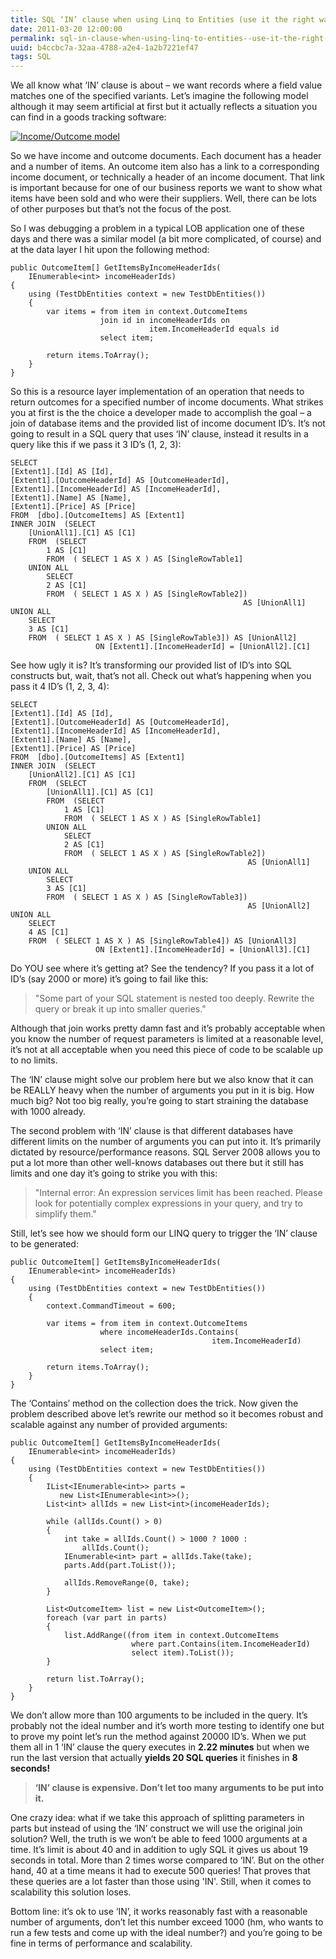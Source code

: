 ```yaml
---
title: SQL ‘IN’ clause when using Linq to Entities (use it the right way!)
date: 2011-03-20 12:00:00
permalink: sql-in-clause-when-using-linq-to-entities--use-it-the-right-way-
uuid: b4ccbc7a-32aa-4788-a2e4-1a2b7221ef47
tags: SQL
---
```


We all know what ‘IN’ clause is about – we want records where a field value matches one of the specified variants. Let’s imagine the following model although it may seem artificial at first but it actually reflects a situation you can find in a goods tracking software:

[![Income/Outcome model](https://blogcontent.azureedge.net/income_outcome_model_thumb.png "Income/Outcome model")](https://blogcontent.azureedge.net/income_outcome_model.png)

So we have income and outcome documents. Each document has a header and a number of items. An outcome item also has a link to a corresponding income document, or technically a header of an income document. That link is important because for one of our business reports we want to show what items have been sold and who were their suppliers. Well, there can be lots of other purposes but that’s not the focus of the post.

So I was debugging a problem in a typical LOB application one of these days and there was a similar model (a bit more complicated, of course) and at the data layer I hit upon the following method:

```
public OutcomeItem[] GetItemsByIncomeHeaderIds(
    IEnumerable<int> incomeHeaderIds)
{
    using (TestDbEntities context = new TestDbEntities())
    {
        var items = from item in context.OutcomeItems
                    join id in incomeHeaderIds on 
                               item.IncomeHeaderId equals id
                    select item;

        return items.ToArray();
    }
}
```

So this is a resource layer implementation of an operation that needs to return outcomes for a specified number of income documents. What strikes you at first is the the choice a developer made to accomplish the goal – a join of database items and the provided list of income document ID’s. It’s not going to result in a SQL query that uses ‘IN’ clause, instead it results in a query like this if we pass it 3 ID’s (1, 2, 3):

```
SELECT 
[Extent1].[Id] AS [Id], 
[Extent1].[OutcomeHeaderId] AS [OutcomeHeaderId], 
[Extent1].[IncomeHeaderId] AS [IncomeHeaderId], 
[Extent1].[Name] AS [Name], 
[Extent1].[Price] AS [Price]
FROM  [dbo].[OutcomeItems] AS [Extent1]
INNER JOIN  (SELECT 
    [UnionAll1].[C1] AS [C1]
    FROM  (SELECT 
        1 AS [C1]
        FROM  ( SELECT 1 AS X ) AS [SingleRowTable1]
    UNION ALL
        SELECT 
        2 AS [C1]
        FROM  ( SELECT 1 AS X ) AS [SingleRowTable2]) 
                                                    AS [UnionAll1]
UNION ALL
    SELECT 
    3 AS [C1]
    FROM  ( SELECT 1 AS X ) AS [SingleRowTable3]) AS [UnionAll2]
                   ON [Extent1].[IncomeHeaderId] = [UnionAll2].[C1]
```

See how ugly it is? It’s transforming our provided list of ID’s into SQL constructs but, wait, that’s not all. Check out what’s happening when you pass it 4 ID’s (1, 2, 3, 4):

```
SELECT 
[Extent1].[Id] AS [Id], 
[Extent1].[OutcomeHeaderId] AS [OutcomeHeaderId], 
[Extent1].[IncomeHeaderId] AS [IncomeHeaderId], 
[Extent1].[Name] AS [Name], 
[Extent1].[Price] AS [Price]
FROM  [dbo].[OutcomeItems] AS [Extent1]
INNER JOIN  (SELECT 
    [UnionAll2].[C1] AS [C1]
    FROM  (SELECT 
        [UnionAll1].[C1] AS [C1]
        FROM  (SELECT 
            1 AS [C1]
            FROM  ( SELECT 1 AS X ) AS [SingleRowTable1]
        UNION ALL
            SELECT 
            2 AS [C1]
            FROM  ( SELECT 1 AS X ) AS [SingleRowTable2]) 
                                                     AS [UnionAll1]
    UNION ALL
        SELECT 
        3 AS [C1]
        FROM  ( SELECT 1 AS X ) AS [SingleRowTable3]) 
                                                     AS [UnionAll2]
UNION ALL
    SELECT 
    4 AS [C1]
    FROM  ( SELECT 1 AS X ) AS [SingleRowTable4]) AS [UnionAll3]
                   ON [Extent1].[IncomeHeaderId] = [UnionAll3].[C1]
```

Do YOU see where it’s getting at? See the tendency? If you pass it a lot of ID’s (say 2000 or more) it’s going to fail like this:

> "Some part of your SQL statement is nested too deeply. Rewrite the query or break it up into smaller queries."

Although that join works pretty damn fast and it’s probably acceptable when you know the number of request parameters is limited at a reasonable level, it’s not at all acceptable when you need this piece of code to be scalable up to no limits.

The ‘IN’ clause might solve our problem here but we also know that it can be REALLY heavy when the number of arguments you put in it is big. How much big? Not too big really, you’re going to start straining the database with 1000 already.

The second problem with ‘IN’ clause is that different databases have different limits on the number of arguments you can put into it. It’s primarily dictated by resource/performance reasons. SQL Server 2008 allows you to put a lot more than other well-knows databases out there but it still has limits and one day it’s going to strike you with this:

> "Internal error: An expression services limit has been reached. Please look for potentially complex expressions in your query, and try to simplify them."

Still, let’s see how we should form our LINQ query to trigger the ‘IN’ clause to be generated:

```
public OutcomeItem[] GetItemsByIncomeHeaderIds(
    IEnumerable<int> incomeHeaderIds)
{
    using (TestDbEntities context = new TestDbEntities())
    {
        context.CommandTimeout = 600;

        var items = from item in context.OutcomeItems
                    where incomeHeaderIds.Contains(
                                             item.IncomeHeaderId)
                    select item;

        return items.ToArray();
    }
}
```

The ‘Contains’ method on the collection does the trick. Now given the problem described above let’s rewrite our method so it becomes robust and scalable against any number of provided arguments:

```
public OutcomeItem[] GetItemsByIncomeHeaderIds(
    IEnumerable<int> incomeHeaderIds)
{
    using (TestDbEntities context = new TestDbEntities())
    {
        IList<IEnumerable<int>> parts = 
           new List<IEnumerable<int>>();
        List<int> allIds = new List<int>(incomeHeaderIds);

        while (allIds.Count() > 0)
        {
            int take = allIds.Count() > 1000 ? 1000 : 
                allIds.Count();
            IEnumerable<int> part = allIds.Take(take);
            parts.Add(part.ToList());

            allIds.RemoveRange(0, take);
        }

        List<OutcomeItem> list = new List<OutcomeItem>();
        foreach (var part in parts)
        {
            list.AddRange((from item in context.OutcomeItems
                           where part.Contains(item.IncomeHeaderId)
                           select item).ToList());
        }

        return list.ToArray();
    }
}
```

We don’t allow more than 100 arguments to be included in the query. It’s probably not the ideal number and it’s worth more testing to identify one but to prove my point let’s run the method against 20000 ID’s. When we put them all in 1 ‘IN’ clause the query executes in **2.22 minutes** but when we run the last version that actually **yields 20 SQL queries** it finishes in **8 seconds!**

> **‘IN’ clause is expensive. Don’t let too many arguments to be put into it.**

One crazy idea: what if we take this approach of splitting parameters in parts but instead of using the ‘IN’ construct we will use the original join solution? Well, the truth is we won’t be able to feed 1000 arguments at a time. It’s limit is about 40 and in addition to ugly SQL it gives us about 19 seconds in total. More than 2 times worse compared to ‘IN’. But on the other hand, 40 at a time means it had to execute 500 queries! That proves that these queries are a lot faster than those using 'IN'. Still, when it comes to scalability this solution loses.

Bottom line: it’s ok to use ‘IN’, it works reasonably fast with a reasonable number of arguments, don’t let this number exceed 1000 (hm, who wants to run a few tests and come up with the ideal number?) and you’re going to be fine in terms of performance and scalability.